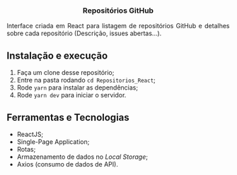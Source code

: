 <h3 align="center">
  Repositórios GitHub
</h3>

<p align="justify">Interface criada em React para listagem de repositórios GitHub e detalhes sobre cada repositório 
(Descrição, issues abertas...).</p>

## Instalação e execução

1. Faça um clone desse repositório;
2. Entre na pasta rodando `cd Repositorios_React`;
3. Rode `yarn` para instalar as dependências;
4. Rode `yarn dev` para iniciar o servidor.

## Ferramentas e Tecnologias

- ReactJS;
- Single-Page Application;
- Rotas;
- Armazenamento de dados no <i>Local Storage</i>;
- Axios (consumo de dados de API).
